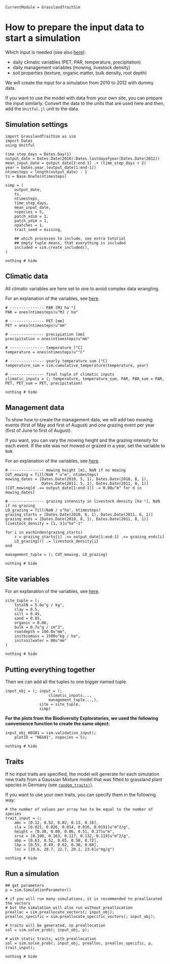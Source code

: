 ```@meta
CurrentModule = GrasslandTraitSim
```

# How to prepare the input data to start a simulation

Which input is needed (see also [here](@ref "Model inputs")):
- daily climatic variables (PET, PAR, temperature, precipitation)
- daily management variables (mowing, livestock density)
- soil properties (texture, organic matter, bulk density, root depth)

We will create the input for a simulation from 2010 to 2012 with
dummy data.

If you want to use the model with data from your own site, you can
prepare the input similarly. Convert the data to the units that
are used here and then, add the `Unitful.jl` unit to the data.


## Simulation settings
```@example input_creation
import GrasslandTraitSim as sim
import Dates
using Unitful

time_step_days = Dates.Day(1)
output_date = Dates.Date(2010):Dates.lastdayofyear(Dates.Date(2012))
mean_input_date = output_date[1:end-1] .+ (time_step_days ÷ 2)
year = Dates.year.(output_date[1:end-1])
ntimesteps = length(output_date) - 1
ts = Base.OneTo(ntimesteps) 

simp = (
    output_date,
    ts,
    ntimesteps, 
    time_step_days,
    mean_input_date,
    nspecies = 5,  
    patch_xdim = 1, 
    patch_ydim = 1, 
    npatches = 1,
    trait_seed = missing,  
    
    ## which processes to include, see extra tutorial
    ## empty tuple means, that everything is included
    included = sim.create_included(),
)

nothing # hide
```


## Climatic data

All climatic variables are here set to one to avoid complex data wrangling.

For an explanation of the variables, see [here](@ref "Daily abiotic conditions").

```@example input_creation
# --------------- PAR [MJ ha⁻¹]
PAR = ones(ntimesteps)u"MJ / ha"

# --------------- PET [mm]
PET = ones(ntimesteps)u"mm"

# --------------- precipiation [mm]	
precipitation = ones(ntimesteps)u"mm"

# --------------- temperature [°C]
temperature = ones(ntimesteps)u"°C"

# --------------- yearly temperature sum [°C]
temperature_sum = sim.cumulative_temperature(temperature, year) 

# --------------- final tuple of climatic inputs
climatic_inputs = (; temperature, temperature_sum, PAR, PAR_sum = PAR, PET, PET_sum = PET, precipitation)

nothing # hide
```

## Management data

To show how to create the management data, we will add two mowing events 
(first of May and first of August) and one grazing event per year
(first of June to first of August).

If you want, you can vary the mowing height and the grazing intensity
for each event. If the site was not mowed or grazed in a year, set the
variable to `NaN`.

For an explanation of the variables, see [here](@ref "Daily management variables").

```@example input_creation
# --------------- mowing height [m], NaN if no mowing
CUT_mowing = fill(NaN * u"m", ntimesteps)
mowing_dates = [Dates.Date(2010, 5, 1), Dates.Date(2010, 8, 1), 
                Dates.Date(2011, 5, 1), Dates.Date(2011, 8, 1)]
[CUT_mowing[d .== output_date[1:end-1]] .= 0.08u"m" for d in mowing_dates]

# --------------- grazing intensity in livestock density [ha⁻¹], NaN if no grazing
LD_grazing = fill(NaN / u"ha", ntimesteps)
grazing_starts = [Dates.Date(2010, 6, 1), Dates.Date(2011, 6, 1)]
grazing_ends = [Dates.Date(2010, 8, 1), Dates.Date(2011, 8, 1)]
livestock_density = [1, 3]u"ha^-1"

for i in eachindex(grazing_starts)
    r = grazing_starts[i] .<= output_date[1:end-1] .<= grazing_ends[i]
    LD_grazing[r] .= livestock_density[i]
end

management_tuple = (; CUT_mowing, LD_grazing)

nothing # hide
```

## Site variables 

For an explanation of the variables, see [here](@ref "Raw time invariant site variables").

```@example input_creation
site_tuple = (;
    totalN = 5.0u"g / kg",
    clay = 0.5,       
    silt = 0.45,       
    sand = 0.05,        
    organic = 0.06,     
    bulk = 0.7u"g / cm^3",
    rootdepth = 160.0u"mm",
    initbiomass = 1500u"kg / ha",
    initsoilwater = 80u"mm"
)    

nothing # hide       
```



## Putting everything together

Then we can add all the tuples to one bigger named tuple.

```@example input_creation
input_obj = (; input = (;
                   climatic_inputs..., 
                   management_tuple...,),
               site = site_tuple, 
               simp)
```

**For the plots from the Biodiversity Exploratories, we used the following convenience function
to create the same object:**
```@example input_creation
input_obj_HEG01 = sim.validation_input(;
    plotID = "HEG01", nspecies = 5);

nothing # hide
```

## Traits

If no input traits are specified, the model will generate for each simulation new traits from a Gaussian Mixture model that was fitted to grassland plant species in Germany (see [`random_traits!`](@ref)).

If you want to use your own traits, you can specify them in the following way:

```@example input_creation
# the number of values per array has to be equal to the number of species
trait_input = (;
    amc = [0.12, 0.52, 0.82, 0.13, 0.16],
    sla = [0.021, 0.026, 0.014, 0.016, 0.0191]u"m^2/g",
    height = [0.38, 0.08, 0.06, 0.51, 0.27]u"m",
    srsa = [0.108, 0.163, 0.117, 0.132, 0.119]u"m^2/g",
    abp = [0.63, 0.52, 0.65, 0.58, 0.72],
    lbp = [0.55, 0.49, 0.62, 0.38, 0.68],
    lnc = [19.6, 20.7, 22.7, 20.1, 23.6]u"mg/g")

nothing # hide
```

## Run a simulation

```@example input_creation
## get parameters
p = sim.SimulationParameter()

# if you will run many simulations, it is recommended to preallocated the vectors
# but the simulation will also run without preallocation 
prealloc = sim.preallocate_vectors(; input_obj);
prealloc_specific = sim.preallocate_specific_vectors(; input_obj);

# traits will be generated, no preallocation
sol = sim.solve_prob(; input_obj, p);

# with static traits, with preallocation
sol = sim.solve_prob(; input_obj, prealloc, prealloc_specific, p, trait_input);

nothing # hide
```